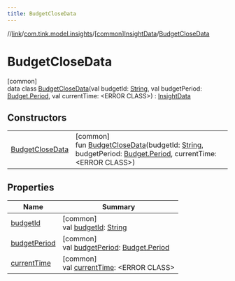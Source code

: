 ```yaml
---
title: BudgetCloseData
---
```

//[link](../../../../index.html)/[com.tink.model.insights](../../index.html)/[[common]InsightData](../index.html)/[BudgetCloseData](index.html)



# BudgetCloseData



[common]\
data class [BudgetCloseData](index.html)(val budgetId: [String](https://kotlinlang.org/api/latest/jvm/stdlib/kotlin/-string/index.html), val budgetPeriod: [Budget.Period](../../../com.tink.model.budget/[common]-budget/-period/index.html), val currentTime: &lt;ERROR CLASS&gt;) : [InsightData](../index.html)



## Constructors


| | |
|---|---|
| [BudgetCloseData](-budget-close-data.html) | [common]<br>fun [BudgetCloseData](-budget-close-data.html)(budgetId: [String](https://kotlinlang.org/api/latest/jvm/stdlib/kotlin/-string/index.html), budgetPeriod: [Budget.Period](../../../com.tink.model.budget/[common]-budget/-period/index.html), currentTime: &lt;ERROR CLASS&gt;) |


## Properties


| Name | Summary |
|---|---|
| [budgetId](budget-id.html) | [common]<br>val [budgetId](budget-id.html): [String](https://kotlinlang.org/api/latest/jvm/stdlib/kotlin/-string/index.html) |
| [budgetPeriod](budget-period.html) | [common]<br>val [budgetPeriod](budget-period.html): [Budget.Period](../../../com.tink.model.budget/[common]-budget/-period/index.html) |
| [currentTime](current-time.html) | [common]<br>val [currentTime](current-time.html): &lt;ERROR CLASS&gt; |


